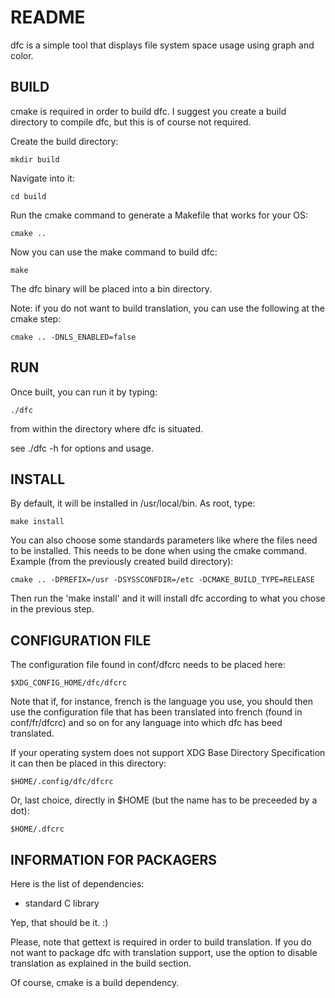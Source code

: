 # README

dfc is a simple tool that displays file system space usage using graph and color.

## BUILD

cmake is required in order to build dfc.
I suggest you create a build directory to compile dfc, but this is of course not
required.

Create the build directory:

	mkdir build

Navigate into it:

	cd build

Run the cmake command to generate a Makefile that works for your OS:

	cmake ..

Now you can use the make command to build dfc:

	make

The dfc binary will be placed into a bin directory.

Note: if you do not want to build translation, you can use the following at the
cmake step:

	cmake .. -DNLS_ENABLED=false

## RUN

Once built, you can run it by typing:

	./dfc

from within the directory where dfc is situated.

see ./dfc -h for options and usage.

## INSTALL

By default, it will be installed in /usr/local/bin. As root, type:

	make install

You can also choose some standards parameters like where the files need to be
installed. This needs to be done when using the cmake command.
Example (from the previously created build directory):

	cmake .. -DPREFIX=/usr -DSYSSCONFDIR=/etc -DCMAKE_BUILD_TYPE=RELEASE

Then run the 'make install' and it will install dfc according to what you chose
in the previous step.

## CONFIGURATION FILE

The configuration file found in conf/dfcrc needs to be placed here:

	$XDG_CONFIG_HOME/dfc/dfcrc

Note that if, for instance, french is the language you use, you should then use
the configuration file that has been translated into french
(found in conf/fr/dfcrc) and so on for any language into which dfc has beed
translated.

If your operating system does not support XDG Base Directory Specification it
can then be placed in this directory:

	$HOME/.config/dfc/dfcrc

Or, last choice, directly in $HOME (but the name has to be preceeded by a dot):

	$HOME/.dfcrc

## INFORMATION FOR PACKAGERS

Here is the list of dependencies:

  * standard C library

Yep, that should be it. :)

Please, note that gettext is required in order to build translation.
If you do not want to package dfc with translation support, use the option to
disable translation as explained in the build section.

Of course, cmake is a build dependency.

<!-- vim: set filetype=markdown textwidth=80 -->
